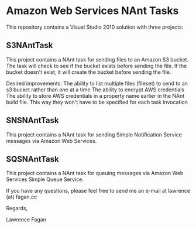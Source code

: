 Amazon Web Services NAnt Tasks
==============================

This repository contains a Visual Studio 2010 solution with three projects:

S3NAntTask
----------
This project contains a NAnt task for sending files to an Amazon S3 bucket. The task will check to see if the bucket exists before sending the file. If the bucket doesn't exist, it will create the bucket before sending the file.

Desired improvements:
The ability to list multiple files (fileset)  to send to an s3 bucket rather than one at a time
The ability to encrypt AWS credentials
The ability to store AWS credentials in a property name earlier in the NAnt build file. This way they won't have to be specified for each task invocation


SNSNAntTask
-----------
This project contains a NAnt task for sending Simple Notification Service messages via Amazon Web Services.


SQSNAntTask
-----------
This project contains a NAnt task for queuing messages via Amazon Web Services Simple Queue Service.



If you have any questions, please feel free to send me an e-mail at lawrence (at) fagan.cc

Regards,

Lawrence Fagan